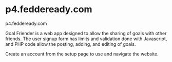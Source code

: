 p4.feddeready.com
=================

p4.feddeready.com

Goal Friender is a web app designed to allow the sharing of goals with other friends. The user signup form has limits and validation done with Javascript, and PHP code allow the posting, adding, and editing of goals.

Create an account from the setup page to use and navigate the website.